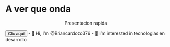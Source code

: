 <!DOCTYPE HTML>
<html>
 <head> 
   <styleshet src="https://github.com/Briancardozo376/Briancardozo376/blob/main/estilos.css">
   <h1>A ver que onda </h1>
 </head>
<body>
 <p align=center> Presentacion rapida </p>
<button class="interactive-button">Clic aquí</button>

</body>
</html>
- 👋 Hi, I’m @Briancardozo376
- 👀 I’m interested in tecnologias en desarrollo
<!---
Briancardozo376/Briancardozo376 is a ✨ special ✨ repository because its `README.md` (this file) appears on your GitHub profile.
You can click the Preview link to take a look at your changes.
--->

